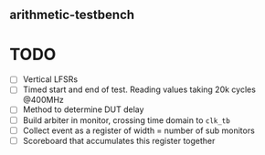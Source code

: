 ## arithmetic-testbench
# TODO
- [ ] Vertical LFSRs
- [ ] Timed start and end of test. Reading values taking 20k cycles @400MHz
- [ ] Method to determine DUT delay
- [ ] Build arbiter in monitor, crossing time domain to `clk_tb`
- [ ] Collect event as a register of width = number of sub monitors
- [ ] Scoreboard that accumulates this register together